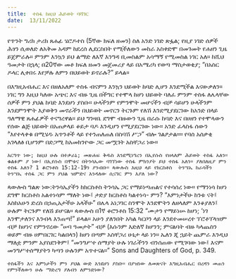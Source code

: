 ```yaml
---
title:  ተስፋ ከዚህ ሕይወት ባሻገር
date:  13/11/2022
---
```


የጥንት ግሪክ ታሪክ ጸሐፊ ሄሮዶተስ (5ኛው ክፍለ ዘመን) ስለ አንድ ነገድ ጽፏል; የዚያ ነገድ ሰዎች ሕፃን ሲወለድ ለአቅመ አዳም ከደረሰ ሊደርስበት የሚችለውን መከራ አስቀድሞ በመገመት የሐዘን ጊዜ ይጀምራሉ። ምንም እንኳን ይህ ልማድ ለእኛ እንግዳ ቢመስልም አሳማኝ የሚመስል ነገር አለ። ከሺህ ዓመታት በኋላ; በ20ኛው መቶ ክፍለ ዘመን መጀመሪያ ላይ በአሜሪካ የወጣ ማስታወቂያ; “በአስር ዶላር ሊቀበሩ እየቻሉ ለምን በህይወት ይኖራሉ?” ይላል።

በእግዚአብሔር እና በዘለአለም ተስፋ ብናምን እንኳን ህይወት ከባድ ሊሆን እንደሚችል እናውቃለን። ነገር ግን እዚህ ካለው አጭር እና ብዙ ጊዜ በችግር የተሞላ ከሆነ ህይወት ባለፈ ምንም ተስፋ ለሌላቸው ሰዎች ምን ያህል ከባድ እንደሆነ ያስቡ። ሁላችንም የምንሞት መሆናችን ብቻ ሳይሆን ሁላችንም እንደምንሞት እያወቅን መኖራችን በህይወት መኖርን ትርጉም የለሽ እንደሚያደርገው ከአንድ በላይ ዓለማዊ ጸሐፊዎች ተናግረዋል። ይህ ግንዛቤ ደግሞ ብዙውን ጊዜ በራሱ ከባድ እና በሀዘን የተሞላውን የሰው ልጅ ህይወት በአጠቃላይ ቆይታ ባዶ እንዲሆን የሚያደርገው ነው። አንድ ፈላስፋ ሰውን “እየተላቀቁ በሚሄዱ አጥንቶች ላይ የተንጠለጠለ በስባሽ ሥጋ” ብሎ ገልፆታል።። የባሰ አሰቃቂ አገላለፅ ቢሆንም በድጋሚ ከአመክንዮው ጋር መሟገት አስቸጋሪ ነው።

`እርግጥ ነው; ከዚህ ሁሉ በተቃራኒ; መጽሐፍ ቅዱስ እንደሚነግረን በኢየሱስ የዘላለም ሕይወት ተስፋ አለን። ቁልፉም ያ ነው፤ በኢየሱስ በሞቱና በትንሳኤው ባገኘነው ተስፋ ምክንያት ይህ ተስፋ አለን። ያለበለዚያ ምን ተስፋ አለን? 1 ቆሮንቶስ 15:12-19ን ያንብቡ። ጳውሎስ እዚህ ላይ የክርስቶስ  ትንሣኤ ከራሳችን ትንሣኤ ተስፋ ጋር ምን ያህል ዝምድና እንዳለው ሲናገር ምን እያለ ነው?`

ጳውሎስ ግልጽ ነው:ትንሳኤያችን ከክርስቶስ ትንሳኤ ጋር የማይነጣጠልና የተሳሰረ ነው። የማንነሳ ከሆነ ደግሞ ክርስቶስ አልተነሳም ማለት ነው፤ ታድያ ክርስቶስ ካልተነሳ- ምን? “እምነታችሁ ከንቱ ናት፤ እስከአሁን ድረስ በኃጢአታችሁ አላችሁ” በሌላ አነጋገር ስንሞት እንደሞትን ለዘላለም እንቆያለን፤ ሁሉም ትርጉም የለሽ ይሆናል። ጳውሎስ በ1ኛ ቆሮንቶስ 15:32 “ሙታን የማይነሡ ከሆነ; ‘ነገ እንሞታለንና እንብላ እንጠጣ!” ይላል። አሁን ያለንበት አካል ካርቦን ላይ እንደተመሠረተ ፕሮቶፕላዝም ብቻ ከሆነና የምንኖረው “ሠባ ዓመታት” ብቻ (እሱንም እድለኛ ከሆንን; ምናልባት ብዙ ካላጨስን ወይም ብዙ ሀምበርገር ካልበላን) ከሆነ በጣም አስቸጋሪ ሁኔታ ላይ ነን። ኤለን ጂ ኋይት ጨምራ እንዲህ ማለቷ ምንም አያስደንቅም፤ “መንግሥተ ሰማያት ሁሉ ነገራችንን ብንሰጠው የሚገባው ነው፤ እናም መንግሥተሰማያትን ካጣን ሁሉንም አጥተናል።” Sons and Daughters of God, p. 349.

`ተስፋችን እና እምነታችን ምን ያህል ውድ እንደሆነ ያስቡ። በያዝነው ለመጽናት እግዚአብሔር በረዳን መጠን የምንችለውን ሁሉ ማድረግ ያለብን ለምንድነው?`